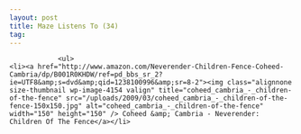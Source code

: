 ```yaml
---
layout: post
title: Maze Listens To (34)
tag: 
---
```



                <ul>
    <li><a href="http://www.amazon.com/Neverender-Children-Fence-Coheed-Cambria/dp/B001R0KHDW/ref=pd_bbs_sr_2?ie=UTF8&amp;s=dvd&amp;qid=1238100996&amp;sr=8-2"><img class="alignnone size-thumbnail wp-image-4154 valign" title="coheed_cambria_-_children-of-the-fence" src="/uploads/2009/03/coheed_cambria_-_children-of-the-fence-150x150.jpg" alt="coheed_cambria_-_children-of-the-fence" width="150" height="150" /> Coheed &amp; Cambria - Neverender: Children Of The Fence</a></li>
</ul>
            

